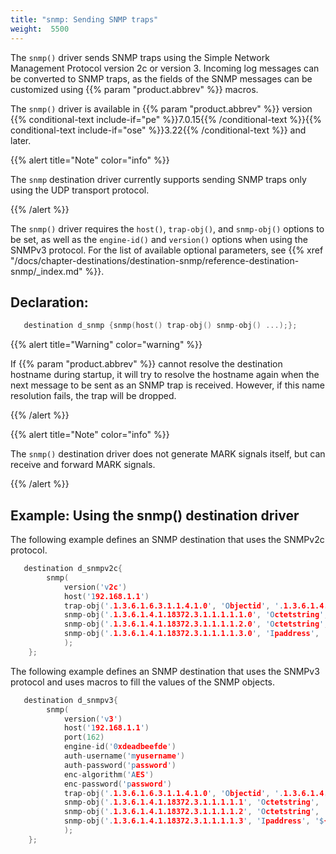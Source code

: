 ```yaml
---
title: "snmp: Sending SNMP traps"
weight:  5500
---
```

<!-- DISCLAIMER: This file is based on the syslog-ng Open Source Edition documentation https://github.com/balabit/syslog-ng-ose-guides/commit/2f4a52ee61d1ea9ad27cb4f3168b95408fddfdf2 and is used under the terms of The syslog-ng Open Source Edition Documentation License. The file has been modified by Axoflow. -->

The `snmp()` driver sends SNMP traps using the Simple Network Management Protocol version 2c or version 3. Incoming log messages can be converted to SNMP traps, as the fields of the SNMP messages can be customized using {{% param "product.abbrev" %}} macros.

The `snmp()` driver is available in {{% param "product.abbrev" %}} version {{% conditional-text include-if="pe" %}}7.0.15{{% /conditional-text %}}{{% conditional-text include-if="ose" %}}3.22{{% /conditional-text %}} and later.


{{% alert title="Note" color="info" %}}

The `snmp` destination driver currently supports sending SNMP traps only using the UDP transport protocol.

{{% /alert %}}


The `snmp()` driver requires the `host()`, `trap-obj()`, and `snmp-obj()` options to be set, as well as the `engine-id()` and `version()` options when using the SNMPv3 protocol. For the list of available optional parameters, see {{% xref "/docs/chapter-destinations/destination-snmp/reference-destination-snmp/_index.md" %}}.


## Declaration:

```c
   destination d_snmp {snmp(host() trap-obj() snmp-obj() ...);};

```



{{% alert title="Warning" color="warning" %}}

If {{% param "product.abbrev" %}} cannot resolve the destination hostname during startup, it will try to resolve the hostname again when the next message to be sent as an SNMP trap is received. However, if this name resolution fails, the trap will be dropped.

{{% /alert %}}



{{% alert title="Note" color="info" %}}

The `snmp()` destination driver does not generate MARK signals itself, but can receive and forward MARK signals.

{{% /alert %}}



## Example: Using the snmp() destination driver

The following example defines an SNMP destination that uses the SNMPv2c protocol.

```c
   destination d_snmpv2c{
        snmp(
            version('v2c')
            host('192.168.1.1')
            trap-obj('.1.3.6.1.6.3.1.1.4.1.0', 'Objectid', '.1.3.6.1.4.1.18372.3.1.1.1.2.1')
            snmp-obj('.1.3.6.1.4.1.18372.3.1.1.1.1.1.0', 'Octetstring', 'Test SNMP trap')
            snmp-obj('.1.3.6.1.4.1.18372.3.1.1.1.1.2.0', 'Octetstring', 'admin')
            snmp-obj('.1.3.6.1.4.1.18372.3.1.1.1.1.3.0', 'Ipaddress', '192.168.1.1')
            );
    };

```

The following example defines an SNMP destination that uses the SNMPv3 protocol and uses macros to fill the values of the SNMP objects.

```c
   destination d_snmpv3{
        snmp(
            version('v3')
            host('192.168.1.1')
            port(162)
            engine-id('0xdeadbeefde')
            auth-username('myusername')
            auth-password('password')
            enc-algorithm('AES')
            enc-password('password')
            trap-obj('.1.3.6.1.6.3.1.1.4.1.0', 'Objectid', '.1.3.6.1.4.1.18372.3.1.1.1.2.1')
            snmp-obj('.1.3.6.1.4.1.18372.3.1.1.1.1.1', 'Octetstring', '${MESSAGE}')
            snmp-obj('.1.3.6.1.4.1.18372.3.1.1.1.1.2', 'Octetstring', 'admin')
            snmp-obj('.1.3.6.1.4.1.18372.3.1.1.1.1.3', 'Ipaddress', '${SOURCEIP}')
            );
    };

```

